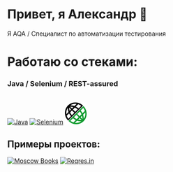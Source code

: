 # Привет, я Александр 👋
Я AQA / Специалист по автоматизации тестирования

# Работаю со стеками:
### Java / Selenium / REST-assured
<br/>
<a href=""><img src="assets/logo/java.svg" width="50" height="50"  alt="Java"/></a>
<a href=""><img src="assets/logo/selenium.svg" width="50" height="50"  alt="Selenium"/></a>
<a href=""><img src="icons/restassured.png" title="REST-assured" alt="REST-assured" width="50" height="50"/></a>
<br/>

[//]: # (### Typescript/Cypress)

[//]: # (<br/>)

[//]: # (<img src="icons/typescript.svg" title="Java" alt="Java" width="50" height="50"/>)

[//]: # (<img src="icons/cypress.svg" width="50" height="50"  alt="Selenium"/>)

[//]: # ()


## Примеры проектов:
[![Moscow Books](https://github-readme-stats.vercel.app/api/pin/?username=apribylov90&repo=moscow-books)](https://github.com/apribylov90/moscow-books)
[![Reqres.in](https://github-readme-stats.vercel.app/api/pin/?username=apribylov90&repo=reqres.in-tests-api)](https://github.com/apribylov90/reqres.in-tests-api)
